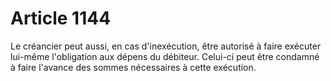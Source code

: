 # Article 1144

Le créancier peut aussi, en cas d'inexécution, être autorisé à faire exécuter lui-même l'obligation aux dépens du débiteur. Celui-ci peut être condamné à faire l'avance des sommes nécessaires à cette exécution.
